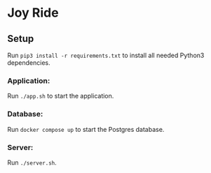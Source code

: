# Joy Ride

## Setup
Run `pip3 install -r requirements.txt` to install all needed Python3 dependencies.

### Application:
Run `./app.sh` to start the application.

### Database:
Run `docker compose up` to start the Postgres database.

### Server:
Run `./server.sh`.